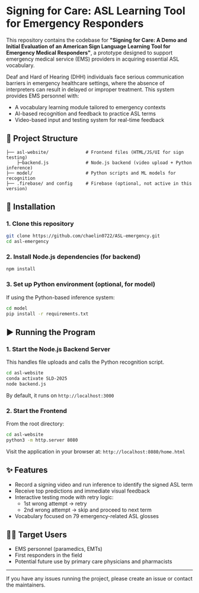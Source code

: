 # Signing for Care: ASL Learning Tool for Emergency Responders

This repository contains the codebase for **"Signing for Care: A Demo and Initial Evaluation of an American Sign Language Learning Tool for Emergency Medical Responders"**, a prototype designed to support emergency medical service (EMS) providers in acquiring essential ASL vocabulary. 

Deaf and Hard of Hearing (DHH) individuals face serious communication barriers in emergency healthcare settings, where the absence of interpreters can result in delayed or improper treatment. This system provides EMS personnel with:

- A vocabulary learning module tailored to emergency contexts
- AI-based recognition and feedback to practice ASL terms
- Video-based input and testing system for real-time feedback
 

## 📁 Project Structure
```
├── asl-website/              # Frontend files (HTML/JS/UI for sign testing)
    ├─backend.js              # Node.js backend (video upload + Python inference)
├── model/                    # Python scripts and ML models for recognition 
├── .firebase/ and config     # Firebase (optional, not active in this version)
```
 

## 🔧 Installation

### 1. Clone this repository
```bash
git clone https://github.com/chaelin0722/ASL-emergency.git
cd asl-emergency
```

### 2. Install Node.js dependencies (for backend)
```bash
npm install
```

### 3. Set up Python environment (optional, for model)
If using the Python-based inference system:
```bash
cd model
pip install -r requirements.txt
```
 

## ▶️ Running the Program

### 1. Start the Node.js Backend Server
This handles file uploads and calls the Python recognition script.
```bash
cd asl-website
conda activate SLD-2025
node backend.js
```
By default, it runs on `http://localhost:3000`

### 2. Start the Frontend
From the root directory:
```bash
cd asl-website
python3 -m http.server 8080
```
Visit the application in your browser at: `http://localhost:8080/home.html`
 

## ✨ Features
- Record a signing video and run inference to identify the signed ASL term
- Receive top predictions and immediate visual feedback
- Interactive testing mode with retry logic:
  - 1st wrong attempt → retry
  - 2nd wrong attempt → skip and proceed to next term
- Vocabulary focused on 79 emergency-related ASL glosses

 

## 👩‍⚕️ Target Users
- EMS personnel (paramedics, EMTs)
- First responders in the field
- Potential future use by primary care physicians and pharmacists

---


If you have any issues running the project, please create an issue or contact the maintainers.
